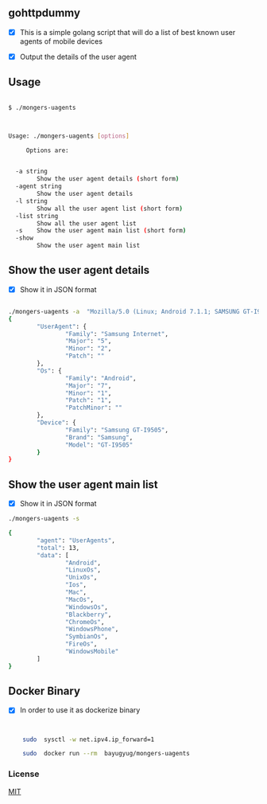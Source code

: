 ## gohttpdummy


- [x] This is a simple golang script that will do a list of best known user agents of mobile devices


- [x] Output the details of the user agent



## Usage

```sh

$ ./mongers-uagents



Usage: ./mongers-uagents [options]

     Options are:


  -a string
        Show the user agent details (short form)
  -agent string
        Show the user agent details
  -l string
        Show all the user agent list (short form)
  -list string
        Show all the user agent list
  -s    Show the user agent main list (short form)
  -show
        Show the user agent main list


```

## Show the user agent details

- [x] Show it in JSON format

``` sh

./mongers-uagents -a  "Mozilla/5.0 (Linux; Android 7.1.1; SAMSUNG GT-I9505 Build/NOF27B) AppleWebKit/537.36 (KHTML, like Gecko) SamsungBrowser/5.2 Chrome/51.0.2704.106 Mobile Safari/537.36"
{
        "UserAgent": {
                "Family": "Samsung Internet",
                "Major": "5",
                "Minor": "2",
                "Patch": ""
        },
        "Os": {
                "Family": "Android",
                "Major": "7",
                "Minor": "1",
                "Patch": "1",
                "PatchMinor": ""
        },
        "Device": {
                "Family": "Samsung GT-I9505",
                "Brand": "Samsung",
                "Model": "GT-I9505"
        }
}

```


## Show the user agent main list

- [x] Show it in JSON format

``` sh
./mongers-uagents -s

{
        "agent": "UserAgents",
        "total": 13,
        "data": [
                "Android",
                "LinuxOs",
                "UnixOs",
                "Ios",
                "Mac",
                "MacOs",
                "WindowsOs",
                "Blackberry",
                "ChromeOs",
                "WindowsPhone",
                "SymbianOs",
                "FireOs",
                "WindowsMobile"
        ]
}


```

## Docker Binary

- [x] In order to  use it as dockerize binary


``` sh


    sudo  sysctl -w net.ipv4.ip_forward=1

    sudo  docker run --rm  bayugyug/mongers-uagents

```


### License

[MIT](https://bayugyug.mit-license.org/)
